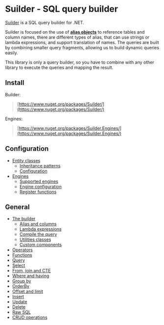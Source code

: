 # Suilder - SQL query builder
[Suilder](https://github.com/Ropticus/Suilder) is a SQL query builder for .NET.

Suilder is focused on the use of [**alias objects**](builder.md#alias-and-columns) to reference tables and column names, there are different types of alias, that can use strings or lambda expressions, and support translation of names. The queries are built by combining smaller query fragments, allowing us to build dynamic queries easily.

This library is only a query builder, so you have to combine with any other library to execute the queries and mapping the result.

## Install
Builder:
> [https://www.nuget.org/packages/Suilder/](https://www.nuget.org/packages/Suilder/)

Engines:
> [https://www.nuget.org/packages/Suilder.Engines/](https://www.nuget.org/packages/Suilder.Engines/)

## Configuration
* [Entity classes](entity-classes.md)
    * [Inheritance patterns](entity-classes.md#inheritance-patterns)
    * [Configuration](entity-classes.md#configuration)
* [Engines](engines.md)
    * [Supported engines](engines.md#supported-engines)
    * [Engine configuration](engines.md#engine-configuration)
    * [Register functions](engines.md#register-functions)

## General
* [The builder](builder.md)
    * [Alias and columns](builder.md#alias-and-columns)
    * [Lambda expressions](builder.md#lambda-expressions)
    * [Compile the query](builder.md#compile-the-query)
    * [Utilities classes](builder.md#utilities-classes)
    * [Custom components](builder.md#custom-components)
* [Operators](operators.md)
* [Functions](functions.md)
* [Query](query.md)
* [Select](select.md)
* [From, join and CTE](from-join-cte.md)
* [Where and having](where-having.md)
* [Group by](group-by.md)
* [OrderBy](order-by.md)
* [Offset and limit](offset.md)
* [Insert](insert.md)
* [Update](update.md)
* [Delete](delete.md)
* [Raw SQL](raw-sql.md)
* [CRUD operations](crud.md)